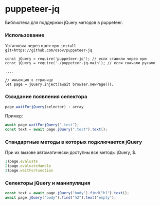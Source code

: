 # puppeteer-jq
Библиотека для поддержки jQuery методов в puppeteer.
 
 ### Использование

Установка через npm:
`npm install git+https://github.com/osov/puppeteer-jq`

```
const jQuery = require('puppeteer-jq'); // если ставили через npm
const jQuery = require('./puppeteer-jq-main'); // если скачали руками

....

// инъекция в страницу
let page = jQuery.inject(await browser.newPage());
```
 
  ### Ожидание появления селектора
 ```JavaScript
page.waitForjQuery(selector) : array

```
Пример:
 ```JavaScript
await page.waitForjQuery(".test");
const text = await page.jQuery(".test").text();
```

  ### Стандартные методы в которых подключается jQuery
При их вызове автоматически доступны все методы jQuery, $.
 ```JavaScript
1)page.evaluate
2)page.evaluateHandle
3)page.waitForFunction
```

  ### Селекторы jQuery и манипуляция 
 ```JavaScript
const text = await page.jQuery("body").find("h1").text();
await page.jQuery("body").find("h2").text('empty');
```

